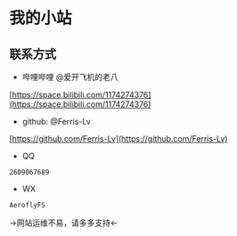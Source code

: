 # 我的小站

## 联系方式

- 哔哩哔哩 @爱开飞机的老八

[https://space.bilibili.com/1174274376](https://space.bilibili.com/1174274376)

- github: @Ferris-Lv

[https://github.com/Ferris-Lv](https://github.com/Ferris-Lv)

- QQ 
```
2609067689
```
- WX 
```
AeroflyFS
```




→网站运维不易，请多多支持←